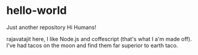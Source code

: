 # hello-world
Just another repository
Hi Humans!

rajavatajit here, I like Node.js and coffescript (that's what I a'm made off).
I've had tacos on the moon and find them far superior to earth taco.
